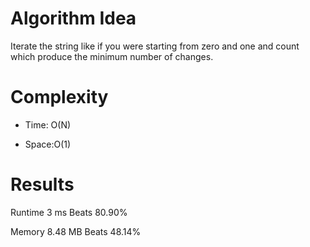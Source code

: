 # Algorithm Idea

Iterate the string like if you were starting from zero and one and count which produce the minimum number of changes.

# Complexity

- Time: O(N)

- Space:O(1)

# Results

Runtime
3
ms
Beats
80.90%

Memory
8.48
MB
Beats
48.14%